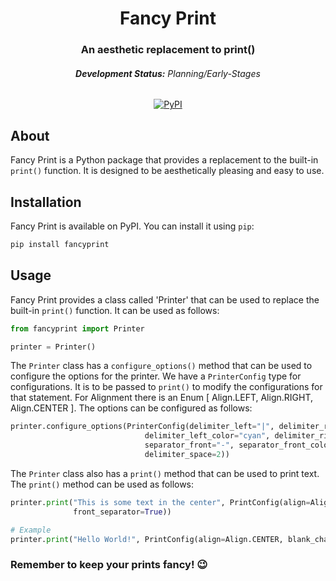 <h1 align="center">Fancy Print</h1>
<h3 align="center">An aesthetic replacement to print()</h3>

<h6 align="center"><b>Development Status:</b> Planning/Early-Stages</h6>

<p align="center">
  <a href="https://pypi.org/project/fancyprint/">
	<img src="https://img.shields.io/pypi/v/fancyprint?color=blue&label=PyPI&logo=python&logoColor=white&style=for-the-badge" alt="PyPI">
  </a>
</p>

## About

Fancy Print is a Python package that provides a replacement to the built-in `print()` function. It is designed to be aesthetically pleasing and easy to use.

## Installation

Fancy Print is available on PyPI. You can install it using `pip`:

```bash
pip install fancyprint
```

## Usage

Fancy Print provides a class called 'Printer' that can be used to replace the built-in `print()` function. It can be used as follows:

```python
from fancyprint import Printer

printer = Printer()
```

The `Printer` class has a `configure_options()` method that can be used to configure the options for the printer. We have a `PrinterConfig` type for configurations. It is to be passed to `print()` to modify the configurations for that statement. For Alignment there is an Enum [ Align.LEFT, Align.RIGHT, Align.CENTER ]. The options can be configured as follows:

```python
printer.configure_options(PrinterConfig(delimiter_left="|", delimiter_right="|",
                              delimiter_left_color="cyan", delimiter_right_color="cyan", separator_back="-",
                              separator_front="-", separator_front_color="magenta", separator_back_color="magenta",
                              delimiter_space=2))
```

The `Printer` class also has a `print()` method that can be used to print text. The `print()` method can be used as follows:

```python
printer.print("This is some text in the center", PrintConfig(align=Align.CENTER, blank_character=" ", left_delimiter=True, right_delimiter=True, back_separator=True,
              front_separator=True))

# Example
printer.print("Hello World!", PrintConfig(align=Align.CENTER, blank_character=" ", left_delimiter=True))

```

### Remember to keep your prints fancy! 😉
